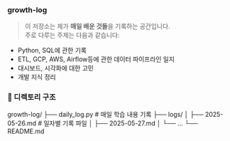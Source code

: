 ### growth-log
> 이 저장소는 제가 **매일 배운 것들**을 기록하는 공간입니다.  
주로 다루는 주제는 다음과 같습니다:
- Python, SQL에 관한 기록
- ETL, GCP, AWS, Airflow등에 관한 데이터 파이프라인 일지
- 대시보드, 시각화에 대한 고민
- 개발 지식 정리
  
### 📁 디렉토리 구조

growth-log/
├── daily_log.py             # 매일 학습 내용 기록
├── logs/
│   ├── 2025-05-26.md        # 일자별 기록 파일
│   ├── 2025-05-27.md
│   └── ...
└── README.md
